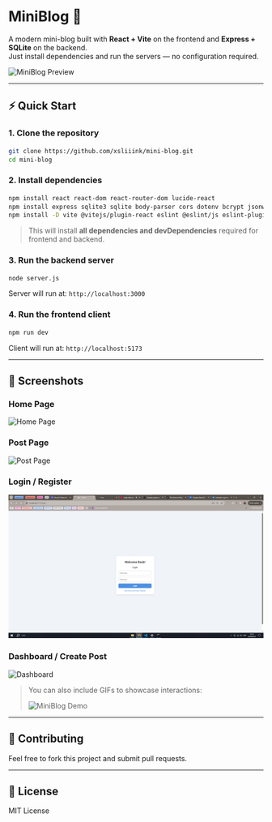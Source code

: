
# MiniBlog 📝

A modern mini-blog built with **React + Vite** on the frontend and **Express + SQLite** on the backend.  
Just install dependencies and run the servers — no configuration required.

![MiniBlog Preview](./screenshots/home.png)

---

## ⚡ Quick Start

### 1. Clone the repository

```bash
git clone https://github.com/xsliiink/mini-blog.git
cd mini-blog
````

### 2. Install dependencies

```bash
npm install react react-dom react-router-dom lucide-react
npm install express sqlite3 sqlite body-parser cors dotenv bcrypt jsonwebtoken jwt-decode multer
npm install -D vite @vitejs/plugin-react eslint @eslint/js eslint-plugin-react-hooks eslint-plugin-react-refresh @types/react @types/react-dom globals
```

> This will install **all dependencies and devDependencies** required for frontend and backend.

### 3. Run the backend server

```bash
node server.js
```

Server will run at: `http://localhost:3000`

### 4. Run the frontend client

```bash
npm run dev
```

Client will run at: `http://localhost:5173`

---

## 📸 Screenshots

### Home Page

![Home Page](./screenshots/home.png)

### Post Page

![Post Page](./screenshots/post.png)

### Login / Register

![Login](./screenshots/login.png)

### Dashboard / Create Post

![Dashboard](./screenshots/dashboard.png)

> You can also include GIFs to showcase interactions:
>
> ![MiniBlog Demo](./screenshots/demo.gif)

---

## 🌟 Contributing

Feel free to fork this project and submit pull requests.

---

## 📄 License

MIT License
